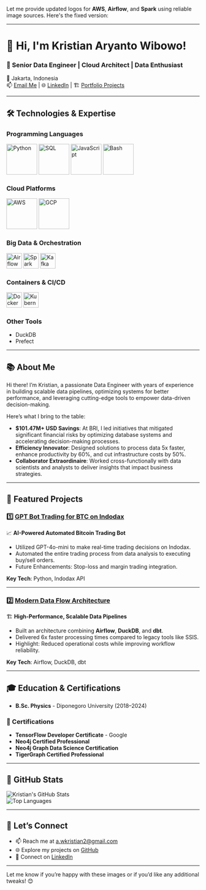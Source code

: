 Let me provide updated logos for **AWS**, **Airflow**, and **Spark** using reliable image sources. Here's the fixed version:

---

# 👋 Hi, I'm Kristian Aryanto Wibowo!

### 🚀 Senior Data Engineer | Cloud Architect | Data Enthusiast  
📍 Jakarta, Indonesia  
📫 [Email Me](mailto:a.wkristian2@gmail.com) | 🌐 [LinkedIn](https://linkedin.com/in/kristian-aryanto-wibowo) | 🏗 [Portfolio Projects](https://github.com/kristianaryanto)

---

## 🛠️ Technologies & Expertise  

### Programming Languages  
<img src="https://cdn.jsdelivr.net/gh/devicons/devicon/icons/python/python-original.svg" height="80" alt="Python" /> <img src="https://cdn.jsdelivr.net/gh/devicons/devicon/icons/postgresql/postgresql-original.svg" height="80" alt="SQL" /> <img src="https://cdn.jsdelivr.net/gh/devicons/devicon/icons/javascript/javascript-original.svg" height="80" alt="JavaScript" /> <img src="https://cdn.jsdelivr.net/gh/devicons/devicon/icons/bash/bash-original.svg" height="80" alt="Bash" />

### Cloud Platforms  
<img src="https://a0.awsstatic.com/libra-css/images/logos/aws_logo_smile_1200x630.png" height="80" alt="AWS" /> <img src="https://www.logo.wine/a/logo/Google_Cloud_Platform/Google_Cloud_Platform-Logo.wine.svg" height="80" alt="GCP" />

### Big Data & Orchestration  
<img src="https://upload.wikimedia.org/wikipedia/commons/d/de/AirflowLogo.png" height="40" alt="Airflow" />  
<img src="https://upload.wikimedia.org/wikipedia/commons/f/f3/Apache_Spark_logo.svg" height="40" alt="Spark" />  
<img src="https://cdn.jsdelivr.net/gh/devicons/devicon/icons/apachekafka/apachekafka-original.svg" height="40" alt="Kafka" />

### Containers & CI/CD  
<img src="https://cdn.jsdelivr.net/gh/devicons/devicon/icons/docker/docker-original.svg" height="40" alt="Docker" />  
<img src="https://cdn.jsdelivr.net/gh/devicons/devicon/icons/kubernetes/kubernetes-plain.svg" height="40" alt="Kubernetes" />  

### Other Tools  
- DuckDB  
- Prefect  

---

## 📚 About Me  

Hi there! I’m Kristian, a passionate Data Engineer with years of experience in building scalable data pipelines, optimizing systems for better performance, and leveraging cutting-edge tools to empower data-driven decision-making.

Here’s what I bring to the table:
- **$101.47M+ USD Savings**: At BRI, I led initiatives that mitigated significant financial risks by optimizing database systems and accelerating decision-making processes.  
- **Efficiency Innovator**: Designed solutions to process data 5x faster, enhance productivity by 60%, and cut infrastructure costs by 50%.  
- **Collaborator Extraordinaire**: Worked cross-functionally with data scientists and analysts to deliver insights that impact business strategies.

---

## 🌟 Featured Projects  

### 1️⃣ [**GPT Bot Trading for BTC on Indodax**](https://github.com/yourusername/GPT_BOT_TRADING_BTC_INDODAX)  
📈 **AI-Powered Automated Bitcoin Trading Bot**  
- Utilized GPT-4o-mini to make real-time trading decisions on Indodax.  
- Automated the entire trading process from data analysis to executing buy/sell orders.  
- Future Enhancements: Stop-loss and margin trading integration.  

**Key Tech**: Python, Indodax API  

---

### 2️⃣ [**Modern Data Flow Architecture**](https://github.com/yourusername/modern-data-flow)  
🏗 **High-Performance, Scalable Data Pipelines**  
- Built an architecture combining **Airflow**, **DuckDB**, and **dbt**.  
- Delivered 6x faster processing times compared to legacy tools like SSIS.  
- Highlight: Reduced operational costs while improving workflow reliability.  

**Key Tech**: Airflow, DuckDB, dbt  

---

## 🎓 Education & Certifications  

- **B.Sc. Physics** - Diponegoro University (2018–2024)  

### 📜 Certifications  
- **TensorFlow Developer Certificate** - Google  
- **Neo4j Certified Professional**  
- **Neo4j Graph Data Science Certification**  
- **TigerGraph Certified Professional**

---

## 🚀 GitHub Stats  

![Kristian's GitHub Stats](https://github-readme-stats.vercel.app/api?username=kristianaryanto&show_icons=true&theme=radical)  
![Top Languages](https://github-readme-stats.vercel.app/api/top-langs/?username=kristianaryanto&layout=compact&theme=radical)

---

## 💬 Let’s Connect  

- 📫 Reach me at [a.wkristian2@gmail.com](mailto:a.wkristian2@gmail.com)  
- 🌐 Explore my projects on [GitHub](https://github.com/kristianaryanto)  
- 💼 Connect on [LinkedIn](https://linkedin.com/in/kristian-aryanto-wibowo)  

---

Let me know if you’re happy with these images or if you’d like any additional tweaks! 😊
